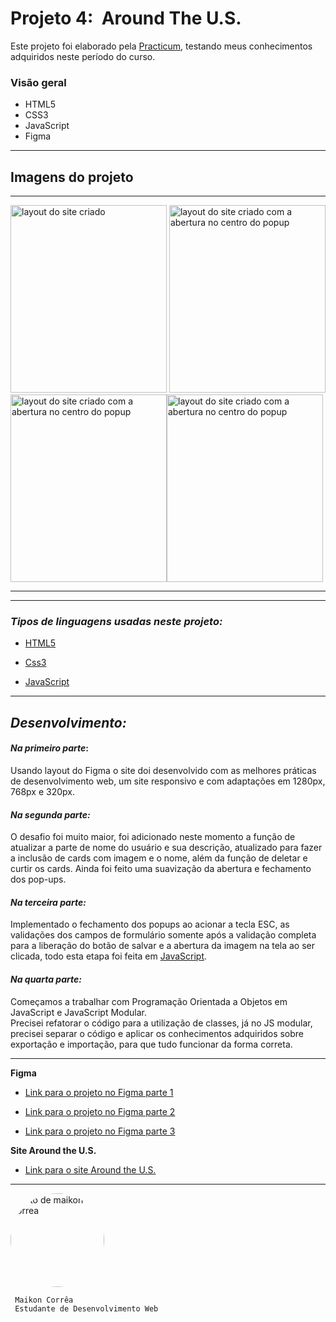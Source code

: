 # Projeto 4:  Around The U.S.

Este projeto foi elaborado pela [Practicum](https://practicum.com/pt-bra/), testando meus conhecimentos adquiridos neste período do curso.

### Visão geral
* HTML5
* CSS3
* JavaScript
* Figma


---
## Imagens do projeto
---

<img
  src="https://user-images.githubusercontent.com/121962633/234721233-3e44a41b-8813-47dd-865f-ada711ba1af4.png" alt= "layout do site criado" width=250px
  height=300px/> <img
  src="https://user-images.githubusercontent.com/121962633/234721319-e9add515-f32d-4c6a-bf99-b0bea65a58fa.png" alt= "layout do site criado com a abertura no centro do popup" width=250px
  height=300px/><img
  src="https://user-images.githubusercontent.com/121962633/241353351-7308044b-d346-4414-8b2b-3d0e7f93de36.png" alt= "layout do site criado com a abertura no centro do popup" width=250px
  height=300px/><img
  src="https://user-images.githubusercontent.com/121962633/241353392-855fbcd5-bf0e-42a1-8d69-170c2cfe6752.png" alt= "layout do site criado com a abertura no centro do popup" width=250px
  height=300px/>

---
---
### _Tipos de linguagens usadas neste projeto:_

* [HTML5](https://www.w3schools.com/html/)

* [Css3](https://www.w3schools.com/css/default.asp)

* [JavaScript](https://www.w3schools.com/js/DEFAULT.asp)

---
## _Desenvolvimento:_
#### _Na primeiro parte_:
Usando layout do Figma o site doi desenvolvido com as melhores práticas de desenvolvimento web, um site responsivo e com adaptações em 1280px, 768px e 320px.

#### _Na segunda parte:_
O desafio foi muito maior, foi adicionado neste momento a função de atualizar a parte de nome do usuário e sua descrição, atualizado para fazer a inclusão de cards com imagem e o nome, além da função de deletar e curtir os cards. Ainda foi feito uma suavização da abertura e fechamento dos pop-ups.

#### _Na terceira parte:_
Implementado o fechamento dos popups ao acionar a tecla ESC, as validações dos campos de formulário somente após a validação completa para a liberação do botão de salvar e a abertura da imagem na tela ao ser clicada, todo esta etapa foi feita em [JavaScript](https://www.w3schools.com/js/DEFAULT.asp).

#### _Na quarta parte:_
Começamos a trabalhar com Programação Orientada a Objetos em  JavaScript e JavaScript Modular. <br>
Precisei refatorar o código para a utilização de classes, já no JS modular, precisei separar o código e aplicar os conhecimentos adquiridos sobre exportação e importação, para que tudo funcionar da forma correta.

---

**Figma**

* [Link para o projeto no Figma parte 1](https://www.figma.com/file/XfB6BSINvliub43JgKza1e/WEB.-Sprint-4.-Around-The-U.S.-desktop-%2B-mobile-pt)

* [Link para o projeto no Figma parte 2](https://www.figma.com/file/UEBC9WrjCqc74O4zfGn8ed/Web_Brief_Sprint_5_PT-%7C-Ao-redor-dos-E.U.A-%7C-desktop-%2B-mobile?type=design&node-id=0-1&t=CQda8aXfbfsR36ld-0)

* [Link para o projeto no Figma parte 3](https://www.figma.com/file/2lYBAAE2NJmfoD2q5j710S/Web_Brief_Sprint_6_PT-%7C-Ao-redor-dos-E.U.A?type=design&node-id=0-1&t=lO92YXwpumviEFUw-0)

**Site Around the U.S.**

* [Link para o site Around the U.S.](https://maikoncorrea.github.io/web_project_4_ptbr/)
---
<img style="width:150px ; border-radius:50%" src="https://user-images.githubusercontent.com/121962633/224591932-aa530ce2-d507-4d6c-a467-b618587e2202.jpeg" alt="foto de maikon correa">

     Maikon Corrêa
     Estudante de Desenvolvimento Web
